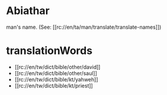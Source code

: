 # Abiathar

man's name. (See: [[rc://en/ta/man/translate/translate-names]])

# translationWords

* [[rc://en/tw/dict/bible/other/david]]
* [[rc://en/tw/dict/bible/other/saul]]
* [[rc://en/tw/dict/bible/kt/yahweh]]
* [[rc://en/tw/dict/bible/kt/priest]]